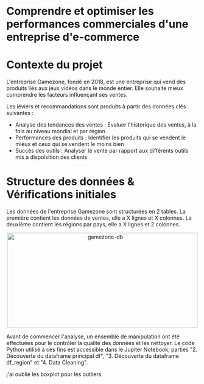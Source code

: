 # Comprendre et optimiser les performances commerciales d'une entreprise d'e-commerce

# Contexte du projet

L'entreprise Gamezone, fondé en 2018, est une entreprise qui vend des produits liés aux jeux vidéos dans le monde entier.
Elle souhaite mieux comprendre les facteurs influençant ses ventes. 

Les léviers et recommandations sont produits à partir des données clés suivantes :
* Analyse des tendances des ventes : Evaluer l'historique des ventes, à la fois au niveau mondial et par région
* Performances des produits : Identifier les produits qui se vendent le mieux et ceux qui se vendent le moins bien
* Succès des outils : Analyser le vente par rapport aux différents outils mis à dispoisition des clients

# Structure des données & Vérifications initiales

Les données de l'entreprise Gamezone sont structurées en 2 tables.
La première contient les données de ventes, elle a X lignes et X colonnes.
La deuxième contient les régions par pays, elle a X lignes et 2 colonnes.

<p align="center">
  <img width="500" height="250" alt="gamezone-db" src="https://github.com/user-attachments/assets/e4d02cca-8f5e-454e-b284-5637ab4b6342" />
</p>

Avant de commencer l'analyse, un ensemble de manipulation ont été effectuées pour le contrôler la qualité des données et les nettoyer. Le code Python utilisé à ces fins est accessible dans le Jupiter Notebook, parties "2. Découverte du dataframe principal df",  "3. Découverte du dataframe df_region" et "4. Data Cleaning".


j'ai oublié les boxplot pour les outliers 
